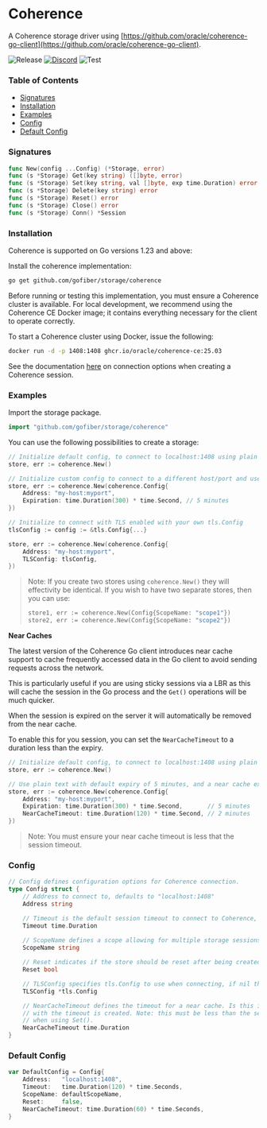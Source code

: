 # Coherence
<!-- Copyright © 2023, 2025 Oracle and/or its affiliates. -->
A Coherence storage driver using [https://github.com/oracle/coherence-go-client](https://github.com/oracle/coherence-go-client).

![Release](https://img.shields.io/github/v/tag/gofiber/storage?filter=coherence*)
[![Discord](https://img.shields.io/discord/704680098577514527?style=flat&label=%F0%9F%92%AC%20discord&color=00ACD7)](https://gofiber.io/discord)
![Test](https://img.shields.io/github/actions/workflow/status/gofiber/storage/test-coherence.yml?label=Tests)

### Table of Contents
- [Signatures](#signatures)
- [Installation](#installation)
- [Examples](#examples)
- [Config](#config)
- [Default Config](#default-config)

### Signatures
```go
func New(config ...Config) (*Storage, error)
func (s *Storage) Get(key string) ([]byte, error)
func (s *Storage) Set(key string, val []byte, exp time.Duration) error
func (s *Storage) Delete(key string) error
func (s *Storage) Reset() error
func (s *Storage) Close() error
func (s *Storage) Conn() *Session
```

### Installation
Coherence is supported on Go versions 1.23 and above:

Install the coherence implementation:
```bash
go get github.com/gofiber/storage/coherence
```

Before running or testing this implementation, you must ensure a Coherence cluster is available.
For local development, we recommend using the Coherence CE Docker image; it contains everything
necessary for the client to operate correctly.

To start a Coherence cluster using Docker, issue the following:

```bash
docker run -d -p 1408:1408 ghcr.io/oracle/coherence-ce:25.03
```

See the documentation [here](https://pkg.go.dev/github.com/oracle/coherence-go-client/v2@v2.0.0/coherence#hdr-Obtaining_a_Session) on connection options
when creating a Coherence session.

### Examples
Import the storage package.
```go
import "github.com/gofiber/storage/coherence"
```

You can use the following possibilities to create a storage:
```go
// Initialize default config, to connect to localhost:1408 using plain text
store, err := coherence.New()

// Initialize custom config to connect to a different host/port and use plain text and expiry of 5 minutes.
store, err := coherence.New(coherence.Config{
    Address: "my-host:myport",
    Expiration: time.Duration(300) * time.Second, // 5 minutes
})

// Initialize to connect with TLS enabled with your own tls.Config
tlsConfig := config := &tls.Config{...}

store, err := coherence.New(coherence.Config{
    Address: "my-host:myport",
    TLSConfig: tlsConfig,
})
```

> Note: If you create two stores using `coherence.New()` they will effectivity be identical.
> If you wish to have two separate stores, then you can use:
> ```go
> store1, err := coherence.New(Config{ScopeName: "scope1"})
> store2, err := coherence.New(Config{ScopeName: "scope2"})
> ```

**Near Caches**

The latest version of the Coherence Go client introduces near cache support
to cache frequently accessed data in the Go client to avoid sending requests across the network.

This is particularly useful if you are using sticky sessions via a LBR as this will cache
the session in the Go process and the `Get()` operations will be much quicker.

When the session is expired on the server it will automatically be removed from the near cache.

To enable this for you session, you can set the `NearCacheTimeout` to a duration less than the expiry.

```go
// Initialize default config, to connect to localhost:1408 using plain text
store, err := coherence.New()

// Use plain text with default expiry of 5 minutes, and a near cache expiry of 2 minutes
store, err := coherence.New(coherence.Config{
    Address: "my-host:myport",
    Expiration: time.Duration(300) * time.Second,       // 5 minutes
    NearCacheTimeout: time.Duration(120) * time.Second, // 2 minutes
})
```
> Note: You must ensure your near cache timeout is less that the session timeout.

### Config

```go
// Config defines configuration options for Coherence connection.
type Config struct {
    // Address to connect to, defaults to "localhost:1408"
    Address string

    // Timeout is the default session timeout to connect to Coherence, defaults to 30s
    Timeout time.Duration
	
    // ScopeName defines a scope allowing for multiple storage sessions
    ScopeName string

    // Reset indicates if the store should be reset after being created
    Reset bool

    // TLSConfig specifies tls.Config to use when connecting, if nil then plain text is used 
    TLSConfig *tls.Config

    // NearCacheTimeout defines the timeout for a near cache. Is this is set, then a near cache
    // with the timeout is created. Note: this must be less than the session timeout or any timeout you specify 
    // when using Set().
    NearCacheTimeout time.Duration
}
```

### Default Config
```go
var DefaultConfig = Config{
    Address:   "localhost:1408",
    Timeout:   time.Duration(120) * time.Seconds,
    ScopeName: defaultScopeName,
    Reset:     false,
    NearCacheTimeout: time.Duration(60) * time.Seconds,
}
```
